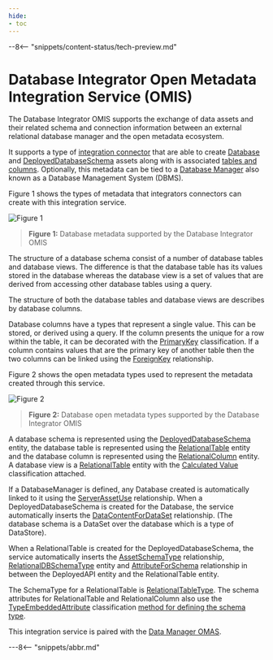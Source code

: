 ```yaml
---
hide:
- toc
---
```


<!-- SPDX-License-Identifier: CC-BY-4.0 -->
<!-- Copyright Contributors to the Egeria project. -->

--8<-- "snippets/content-status/tech-preview.md"

# Database Integrator Open Metadata Integration Service (OMIS)

The Database Integrator OMIS supports the exchange of data assets and their related schema and
connection information between an external relational database manager
and the open metadata ecosystem.

It supports a type of [integration connector](/egeria-docs/concepts/integration-connector)
that are able to create [Database](/egeria-docs/types/2/0224-Databases)
and [DeployedDatabaseSchema](/egeria-docs/types/2/0224-Databases)
assets along with is associated [tables and columns](/egeria-docs/types/5/0534-Relational-Schemas).
Optionally, this metadata can be tied to a [Database Manager](/egeria-docs/types/2/0224-Databases)
also known as a Database Management System (DBMS).

Figure 1 shows the types of metadata that integrators connectors can create with this integration service.

![Figure 1](/egeria-docs/services/omas/data-manager/relational-database-model.svg)
> **Figure 1:** Database metadata supported by the Database Integrator OMIS 

The structure of a database schema consist of a number of database tables and database views.
The difference is that the database table has its values stored in the database whereas the
database view is a set of values that are derived from accessing other
database tables using a query.

The structure of both the database tables and database views are describes by database columns.

Database columns have a types that represent a single value.  This can be stored, or derived using a query.
If the column presents the unique for a row within the table, it can be decorated with the
[PrimaryKey](/egeria-docs/types/5/0534-Relational-Schemas) classification.
If a column contains values that are the primary key of another table then the two columns can be linked using the
[ForeignKey](/egeria-docs/types/5/0534-Relational-Schemas) relationship.

Figure 2 shows the open metadata types used to represent the metadata created through this service.

![Figure 2](/egeria-docs/services/omas/data-manager/relational-database-open-metadata-types.svg)
> **Figure 2:** Database open metadata types supported by the Database Integrator OMIS 

A database schema is represented using the
[DeployedDatabaseSchema](/egeria-docs/types/2/0224-Databases) entity,
the database table is represented using the 
[RelationalTable](/egeria-docs/types/5/0534-Relational-Schemas) entity
and the database column is represented using the 
[RelationalColumn](/egeria-docs/types/5/0534-Relational-Schemas) entity.
A database view is a 
[RelationalTable](/egeria-docs/types/5/0534-Relational-Schemas) entity
with the [Calculated Value](/egeria-docs/types/5/0512-Derived-Schema-Elements)
classification attached.

If a DatabaseManager is defined, any Database created is automatically linked to it using the
[ServerAssetUse](/egeria-docs/types/0/0045-Servers-and-Assets)
relationship.
When a DeployedDatabaseSchema is created for the Database,
the service automatically inserts the
[DataContentForDataSet](/egeria-docs/types/5/0503-Asset-Schema) relationship.
(The database schema is a DataSet over the database which is a type of DataStore).

When a RelationalTable is created for the DeployedDatabaseSchema,
the service automatically inserts the
[AssetSchemaType](/egeria-docs/types/5/0503-Asset-Schema) relationship,
[RelationalDBSchemaType](/egeria-docs/types/5/0534-Relational-Schemas) entity and
[AttributeForSchema](/egeria-docs/types/5/0505-Schema-Attributes) relationship
in between the DeployedAPI entity and the RelationalTable entity.

The SchemaType for a RelationalTable is [RelationalTableType](/egeria-docs/types/5/0534-Relational-Schemas).
The schema attributes for RelationalTable and RelationalColumn also use
the [TypeEmbeddedAttribute](/egeria-docs/types/5/0505-Schema-Attributes)
classification [method for defining the schema type](/egeria-docs/guides/developer/mapping-technology/modelling-schemas).

This integration service is paired with the [Data Manager OMAS](/egeria-docs/services/omas/data-manager/overview).

---8<-- "snippets/abbr.md"